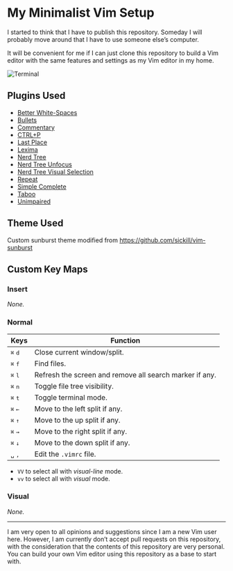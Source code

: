 My Minimalist Vim Setup
=======================

I started to think that I have to publish this repository. Someday I will probably move around that I have to use someone else&rsquo;s computer.

It will be convenient for me if I can just clone this repository to build a Vim editor with the same features and settings as my Vim editor in my home.

![Terminal](https://user-images.githubusercontent.com/1669261/103908561-2e7d1d00-5135-11eb-9a9f-e72b545fe66e.png)

Plugins Used
------------

 - [Better White-Spaces](https://github.com/ntpeters/vim-better-whitespace)
 - [Bullets](https://github.com/dkarter/bullets.vim)
 - [Commentary](https://github.com/tpope/vim-commentary)
 - [CTRL+P](https://github.com/ctrlpvim/ctrlp.vim)
 - [Last Place](https://github.com/farmergreg/vim-lastplace)
 - [Lexima](https://github.com/cohama/lexima.vim)
 - [Nerd Tree](https://github.com/preservim/nerdtree)
 - [Nerd Tree Unfocus](https://github.com/baopham/vim-nerdtree-unfocus)
 - [Nerd Tree Visual Selection](https://github.com/PhilRunninger/nerdtree-visual-selection)
 - [Repeat](https://github.com/tpope/vim-repeat)
 - [Simple Complete](https://github.com/maxboisvert/vim-simple-complete)
 - [Taboo](https://github.com/gcmt/taboo.vim)
 - [Unimpaired](https://github.com/tpope/vim-unimpaired)

Theme Used
----------

Custom sunburst theme modified from <https://github.com/sickill/vim-sunburst>

Custom Key Maps
---------------

### Insert

_None._

### Normal

Keys | Function
---- | --------
<kbd>⌘</kbd> <kbd>d</kbd> | Close current window/split.
<kbd>⌘</kbd> <kbd>f</kbd> | Find files.
<kbd>⌘</kbd> <kbd>l</kbd> | Refresh the screen and remove all search marker if any.
<kbd>⌘</kbd> <kbd>n</kbd> | Toggle file tree visibility.
<kbd>⌘</kbd> <kbd>t</kbd> | Toggle terminal mode.
<kbd>⌘</kbd> <kbd>←</kbd> | Move to the left split if any.
<kbd>⌘</kbd> <kbd>↑</kbd> | Move to the up split if any.
<kbd>⌘</kbd> <kbd>→</kbd> | Move to the right split if any.
<kbd>⌘</kbd> <kbd>↓</kbd> | Move to the down split if any.
<kbd>␣</kbd> <kbd>,</kbd> | Edit the `.vimrc` file.

 - `VV` to select all with _visual-line_ mode.
 - `vv` to select all with _visual_ mode.

### Visual

_None._

---

I am very open to all opinions and suggestions since I am a new Vim user here. However, I am currently don&rsquo;t accept pull requests on this repository, with the consideration that the contents of this repository are very personal. You can build your own Vim editor using this repository as a base to start with.
